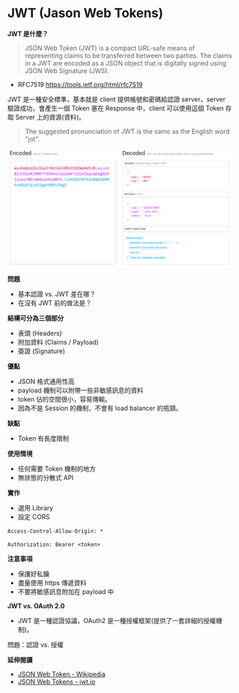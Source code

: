 # JWT (Jason Web Tokens)

**JWT 是什麼？**

> JSON Web Token (JWT) is a compact URL-safe means of representing claims to be transferred between two parties. The claims in a JWT are encoded as a JSON object that is digitally signed using JSON Web Signature (JWS).
- RFC7519 https://tools.ietf.org/html/rfc7519

JWT 是一種安全標準，基本就是 client 提供帳號和密碼給認證 server，server 驗證成功，會產生一個 Token 塞在 Response 中，client 可以使用這個 Token 存取 Server 上的資源(資料)。

> The suggested pronunciation of JWT is the same as the English word
"jot".

![JWT](assets/jwt.png)

**問題**

* 基本認證 vs. JWT 差在哪？
* 在沒有 JWT 前的做法是？

**結構可分為三個部分**

* 表頭 (Headers)
* 附加資料 (Claims / Payload)
* 簽證 (Signature)

**優點**

* JSON 格式通用性高
* payload 機制可以附帶一些非敏感訊息的資料
* token 佔的空間很小，容易傳輸。
* 因為不是 Session 的機制，不會有 load balancer 的瓶頸。

**缺點**

* Token 有長度限制

**使用情境**

* 任何需要 Token 機制的地方
* 無狀態的分散式 API

**實作**

* 選用 Library
* 設定 CORS

```
Access-Control-Allow-Origin: *
```

```
Authorization: Bearer <token>
```
**注意事項**

* 保護好私鑰
* 盡量使用 https 傳遞資料
* 不要將敏感訊息附加在 payload 中

**JWT vs. OAuth 2.0**

* JWT 是一種認證協議，OAuth2 是一種授權框架(提供了一套詳細的授權機制)。

問題：認證 vs. 授權

**延伸閱讀**

* [JSON Web Token - Wikipedia](https://en.wikipedia.org/wiki/JSON_Web_Token)
* [JSON Web Tokens - jwt.io](https://jwt.io/)
